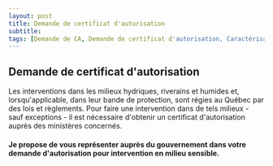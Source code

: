 ```yaml
---
layout: post
title: Demande de certificat d'autorisation
subtitle: 
tags: [Demande de CA, Demande de certificat d'autorisation, Caractérisation écologique, Caractérisation biologique]
---
```


## Demande de certificat d'autorisation  
Les interventions dans les milieux hydriques, riverains et humides et, lorsqu'applicable, dans leur bande de protection, sont régies au Québec par des lois et règlements. Pour faire une intervention dans de tels milieux - sauf exceptions - il est nécessaire d'obtenir un certificat d'autorisation auprès des ministères concernés. 

#### Je propose de vous représenter auprès du gouvernement dans votre demande d'autorisation pour intervention en milieu sensible. 
